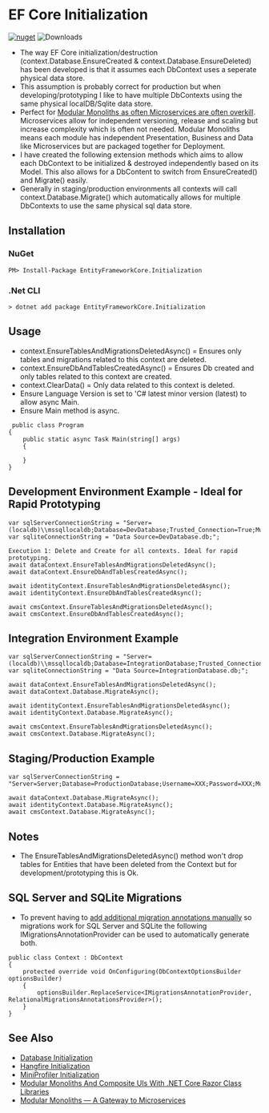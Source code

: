 # EF Core Initialization
[![nuget](https://img.shields.io/nuget/v/EntityFrameworkCore.Initialization.svg)](https://www.nuget.org/packages/EntityFrameworkCore.Initialization/)  ![Downloads](https://img.shields.io/nuget/dt/EntityFrameworkCore.Initialization.svg "Downloads")

* The way EF Core initialization/destruction (context.Database.EnsureCreated & context.Database.EnsureDeleted) has been developed is that it assumes each DbContext uses a seperate physical data store. 
* This assumption is probably correct for production but when developing/prototyping I like to have multiple DbContexts using the same physical localDB/Sqlite data store.
* Perfect for [Modular Monoliths as often Microservices are often overkill](https://dev.to/jamesmh/modular-monoliths-and-composite-uis-with-net-core-razor-class-libraries-2394). Microservices allow for independent versioning, release and scaling but increase complexity which is often not needed. Modular Monoliths means each module has independent Presentation, Business and Data like Microservices but are packaged together for Deployment.
* I have created the following extension methods which aims to allow each DbContext to be initialized & destroyed independently based on its Model. This also allows for a DbContent to switch from EnsureCreated() and Migrate() easily.
* Generally in staging/production environments all contexts will call context.Database.Migrate() which automatically allows for multiple DbContexts to use the same physical sql data store.

## Installation

### NuGet
```
PM> Install-Package EntityFrameworkCore.Initialization
```

### .Net CLI
```
> dotnet add package EntityFrameworkCore.Initialization
```

## Usage
* context.EnsureTablesAndMigrationsDeletedAsync() = Ensures only tables and migrations related to this context are deleted.
* context.EnsureDbAndTablesCreatedAsync() = Ensures Db created and only tables related to this context are created.
* context.ClearData() = Only data related to this context is deleted.
* Ensure Language Version is set to 'C# latest minor version (latest) to allow async Main.
* Ensure Main method is async.
```
 public class Program
{
	public static async Task Main(string[] args)
	{
		
	}
}
```

## Development Environment Example - Ideal for Rapid Prototyping
```
var sqlServerConnectionString = "Server=(localdb)\\mssqllocaldb;Database=DevDatabase;Trusted_Connection=True;MultipleActiveResultSets=true;";
var sqliteConnectionString = "Data Source=DevDatabase.db;";

Execution 1: Delete and Create for all contexts. Ideal for rapid prototyping.
await dataContext.EnsureTablesAndMigrationsDeletedAsync();
await dataContext.EnsureDbAndTablesCreatedAsync();

await identityContext.EnsureTablesAndMigrationsDeletedAsync();
await identityContext.EnsureDbAndTablesCreatedAsync();

await cmsContext.EnsureTablesAndMigrationsDeletedAsync();
await cmsContext.EnsureDbAndTablesCreatedAsync();
```

## Integration Environment Example
```
var sqlServerConnectionString = "Server=(localdb)\\mssqllocaldb;Database=IntegrationDatabase;Trusted_Connection=True;MultipleActiveResultSets=true;";
var sqliteConnectionString = "Data Source=IntegrationDatabase.db;";

await dataContext.EnsureTablesAndMigrationsDeletedAsync();
await dataContext.Database.MigrateAsync();

await identityContext.EnsureTablesAndMigrationsDeletedAsync();
await identityContext.Database.MigrateAsync();

await cmsContext.EnsureTablesAndMigrationsDeletedAsync();
await cmsContext.Database.MigrateAsync();
```

## Staging/Production Example
```
var sqlServerConnectionString = "Server=Server;Database=ProductionDatabase;Username=XXX;Password=XXX;MultipleActiveResultSets=true;";

await dataContext.Database.MigrateAsync();
await identityContext.Database.MigrateAsync();
await cmsContext.Database.MigrateAsync();
```

## Notes
* The EnsureTablesAndMigrationsDeletedAsync() method won't drop tables for Entities that have been deleted from the Context but for development/prototyping this is Ok.

## SQL Server and SQLite Migrations
* To prevent having to [add additional migration annotations manually](https://docs.microsoft.com/en-us/ef/core/managing-schemas/migrations/providers) so migrations work for SQL Server and SQLite the following IMigrationsAnnotationProvider can be used to automatically generate both.

```
public class Context : DbContext
{
	protected override void OnConfiguring(DbContextOptionsBuilder optionsBuilder)
	{
		optionsBuilder.ReplaceService<IMigrationsAnnotationProvider, RelationalMigrationsAnnotationsProvider>();
	}
}
```

## See Also
* [Database Initialization](https://github.com/davidikin45/Database.Initialization)
* [Hangfire Initialization](https://github.com/davidikin45/Hangfire.Initialization)
* [MiniProfiler Initialization](https://github.com/davidikin45/MiniProfilerDb.Initialization)
* [Modular Monoliths And Composite UIs With .NET Core Razor Class Libraries](https://dev.to/jamesmh/modular-monoliths-and-composite-uis-with-net-core-razor-class-libraries-2394)
* [Modular Monoliths — A Gateway to Microservices](https://medium.com/design-and-tech-co/modular-monoliths-a-gateway-to-microservices-946f2cbdf382)